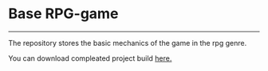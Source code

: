 # Base RPG-game
***
The repository stores the basic mechanics of the game in the rpg genre.



You can download compleated project build <a href="https://drive.google.com/file/d/18t0-cN20SBvcbNWxiqTvK7roXBKEGg8g/view?usp=sharing" download="" title="Platformer2D.exe">here.</a>
